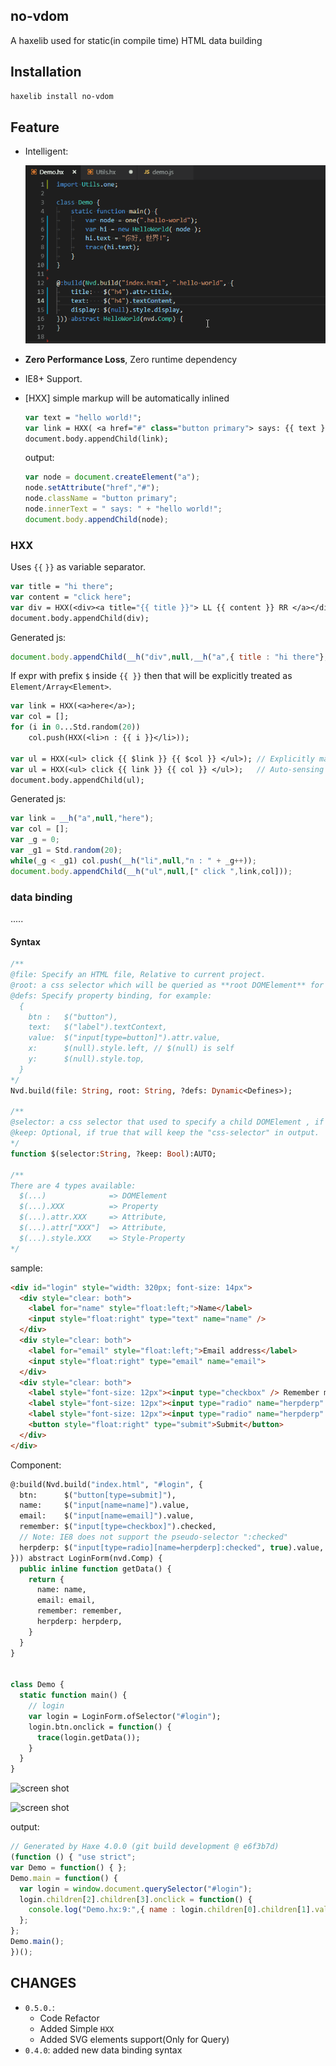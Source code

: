 no-vdom
--------

A haxelib used for static(in compile time) HTML data building

## Installation

```bash
haxelib install no-vdom
```

## Feature

* Intelligent:

  ![screen shot](demo/demo-3.gif)

* **Zero Performance Loss**, Zero runtime dependency

* IE8+ Support.

* [HXX] simple markup will be automatically inlined

  ```haxe
  var text = "hello world!";
  var link = HXX( <a href="#" class="button primary"> says: {{ text }}</a>);
  document.body.appendChild(link);
  ```

  output:

  ```js
  var node = document.createElement("a");
  node.setAttribute("href","#");
  node.className = "button primary";
  node.innerText = " says: " + "hello world!";
  document.body.appendChild(node);
  ```

### HXX

Uses `{{` `}}` as variable separator.

```haxe
var title = "hi there";
var content = "click here";
var div = HXX(<div><a title="{{ title }}"> LL {{ content }} RR </a></div>);
document.body.appendChild(div);
```

Generated js:

```js
document.body.appendChild(__h("div",null,__h("a",{ title : "hi there"}," LL " + "click here" + " RR ")));
```

If expr with prefix `$` inside `{{ }}` then that will be explicitly treated as `Element/Array<Element>`.

```haxe
var link = HXX(<a>here</a>);
var col = [];
for (i in 0...Std.random(20))
	col.push(HXX(<li>n : {{ i }}</li>));

var ul = HXX(<ul> click {{ $link }} {{ $col }} </ul>); // Explicitly mark variable as "Element"
var ul = HXX(<ul> click {{ link }} {{ col }} </ul>);   // Auto-sensing type, powered by haxe macro
document.body.appendChild(ul);
```

Generated js:

```js
var link = __h("a",null,"here");
var col = [];
var _g = 0;
var _g1 = Std.random(20);
while(_g < _g1) col.push(__h("li",null,"n : " + _g++));
document.body.appendChild(__h("ul",null,[" click ",link,col]));
```

### data binding

.....

#### Syntax

```haxe
/**
@file: Specify an HTML file, Relative to current project.
@root: a css selector which will be queried as **root DOMElement** for the Component.
@defs: Specify property binding, for example:
  {
    btn :   $("button"),
    text:   $("label").textContext,
    value:  $("input[type=button]").attr.value,
    x:      $(null).style.left, // $(null) is self
    y:      $(null).style.top,
  }
*/
Nvd.build(file: String, root: String, ?defs: Dynamic<Defines>);

/**
@selector: a css selector that used to specify a child DOMElement , if null it's represented as root DOMElement.
@keep: Optional, if true that will keep the "css-selector" in output.
*/
function $(selector:String, ?keep: Bool):AUTO;

/**
There are 4 types available:
  $(...)              => DOMElement
  $(...).XXX          => Property
  $(...).attr.XXX     => Attribute,
  $(...).attr["XXX"]  => Attribute,
  $(...).style.XXX    => Style-Property
*/
```

sample:

```html
<div id="login" style="width: 320px; font-size: 14px">
  <div style="clear: both">
    <label for="name" style="float:left;">Name</label>
    <input style="float:right" type="text" name="name" />
  </div>
  <div style="clear: both">
    <label for="email" style="float:left;">Email address</label>
    <input style="float:right" type="email" name="email">
  </div>
  <div style="clear: both">
    <label style="font-size: 12px"><input type="checkbox" /> Remember me </label>
    <label style="font-size: 12px"><input type="radio" name="herpderp" value="herp" checked="checked" /> Herp </label>
    <label style="font-size: 12px"><input type="radio" name="herpderp" value="derp" /> Derp </label>
    <button style="float:right" type="submit">Submit</button>
  </div>
</div>
```

Component:

```hx
@:build(Nvd.build("index.html", "#login", {
  btn:      $("button[type=submit]"),
  name:     $("input[name=name]").value,
  email:    $("input[name=email]").value,
  remember: $("input[type=checkbox]").checked,
  // Note: IE8 does not support the pseudo-selector ":checked"
  herpderp: $("input[type=radio][name=herpderp]:checked", true).value,
})) abstract LoginForm(nvd.Comp) {
  public inline function getData() {
    return {
      name: name,
      email: email,
      remember: remember,
      herpderp: herpderp,
    }
  }
}


class Demo {
  static function main() {
    // login
    var login = LoginForm.ofSelector("#login");
    login.btn.onclick = function() {
      trace(login.getData());
    }
  }
}
```

![screen shot](demo/demo.gif)

![screen shot](demo/demo-2.gif)

output:

```js
// Generated by Haxe 4.0.0 (git build development @ e6f3b7d)
(function () { "use strict";
var Demo = function() { };
Demo.main = function() {
  var login = window.document.querySelector("#login");
  login.children[2].children[3].onclick = function() {
    console.log("Demo.hx:9:",{ name : login.children[0].children[1].value, email : login.children[1].children[1].value, remember : login.children[2].children[0].children[0].checked, herpderp : login.querySelector("input[type=radio][name=herpderp]:checked").value});
  };
};
Demo.main();
})();
```

## CHANGES

* `0.5.0.`:
  - Code Refactor
  - Added Simple `HXX`
  - Added SVG elements support(Only for Query)
* `0.4.0`: added new data binding syntax
